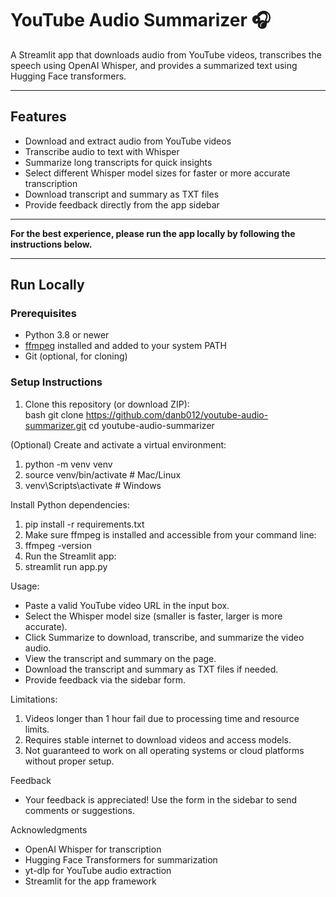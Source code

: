 # YouTube Audio Summarizer 🎧

A Streamlit app that downloads audio from YouTube videos, transcribes the speech using OpenAI Whisper, and provides a summarized text using Hugging Face transformers.

---

## Features

- Download and extract audio from YouTube videos  
- Transcribe audio to text with Whisper  
- Summarize long transcripts for quick insights  
- Select different Whisper model sizes for faster or more accurate transcription  
- Download transcript and summary as TXT files  
- Provide feedback directly from the app sidebar

---

**For the best experience, please run the app locally by following the instructions below.**

---

## Run Locally

### Prerequisites

- Python 3.8 or newer  
- [ffmpeg](https://ffmpeg.org/download.html) installed and added to your system PATH  
- Git (optional, for cloning)

### Setup Instructions

1. Clone this repository (or download ZIP):  
   bash
   git clone https://github.com/danb012/youtube-audio-summarizer.git
   cd youtube-audio-summarizer

(Optional) Create and activate a virtual environment:
1. python -m venv venv
2. source venv/bin/activate      # Mac/Linux
3. venv\Scripts\activate         # Windows

Install Python dependencies:
1. pip install -r requirements.txt
2. Make sure ffmpeg is installed and accessible from your command line:
3. ffmpeg -version
4. Run the Streamlit app:
5. streamlit run app.py

Usage:
- Paste a valid YouTube video URL in the input box.
- Select the Whisper model size (smaller is faster, larger is more accurate).
- Click Summarize to download, transcribe, and summarize the video audio.
- View the transcript and summary on the page.
- Download the transcript and summary as TXT files if needed.
- Provide feedback via the sidebar form.

Limitations:
1. Videos longer than 1 hour fail due to processing time and resource limits.
2. Requires stable internet to download videos and access models.
3. Not guaranteed to work on all operating systems or cloud platforms without proper setup.

Feedback
- Your feedback is appreciated! Use the form in the sidebar to send comments or suggestions.


Acknowledgments
- OpenAI Whisper for transcription
- Hugging Face Transformers for summarization
- yt-dlp for YouTube audio extraction
- Streamlit for the app framework